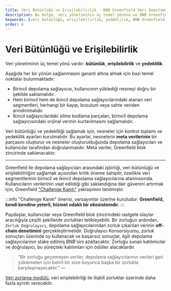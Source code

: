 ```yaml
---
title: Veri Bütünlüğü ve Erişilebilirlik - BNB Greenfield Veri Depolama
description: Bu belge, veri yönetiminin üç temel yönünü ve BNB Greenfield ile veri bütünlüğü ve erişilebilirliğinin nasıl sağlandığını ele almaktadır. Ayrıca, Challenge Kanıtı yaklaşımının önemine dair bilgiler sunmaktadır.
keywords: [veri bütünlüğü, erişilebilirlik, yedeklilik, BNB Greenfield, Challenge Kanıtı]
order: 6
---
```


# Veri Bütünlüğü ve Erişilebilirlik

Veri yönetiminin üç temel yönü vardır: **bütünlük**, **erişilebilirlik** ve **yedeklilik**.

Aşağıda her bir yönün sağlanmasını garanti altına almak için bazı temel noktalar bulunmaktadır:

- Birincil depolama sağlayıcısı, kullanıcının yüklediği nesneyi doğru bir şekilde saklamalıdır.
- Hem birincil hem de ikincil depolama sağlayıcılarındaki atanan veri segmentleri, herhangi bir kayıp, bozulum veya sahte veriden arındırılmalıdır.
- İkincil sağlayıcılardaki silme kodlama parçaları, birincil depolama sağlayıcısındaki orijinal verinin kurtarılmasını sağlamalıdır.

Veri bütünlüğü ve yedekliliği sağlamak için, nesneler için kontrol toplamı ve yedeklilik ayarları kurulmalıdır. Bu ayarlar, nesnelerin **meta verilerinin** bir parçasını oluşturur ve nesneler oluşturulduğunda depolama sağlayıcıları ve kullanıcılar tarafından doğrulanmalıdır. Meta veriler, Greenfield blok zincirinde saklanacaktır.

---

Greenfield ile depolama sağlayıcıları arasındaki işbirliği, veri bütünlüğü ve erişilebilirliğini sağlamak açısından kritik öneme sahiptir, özellikle veri segmentlerinin birincil ve ikincil depolama sağlayıcılarına atanmasında. Kullanıcıların verilerinin vaat edildiği gibi saklandığına dair güvenini artırmak için, Greenfield ["Challenge Kanıtı"](https://github.com/bnb-chain/greenfield/blob/master/docs/modules/data-availability-challenge.md) yaklaşımını tanıtmıştır.

:::info
 "Challenge Kanıtı" önerisi, varsayımlar üzerine kuruludur: **Greenfield, kendi kendine yeterli, hizmet odaklı bir ekosistemdir.**
:::

Paydaşlar, kullanıcılar veya Greenfield blok zincirindeki rastgele olaylar aracılığıyla çeşitli şekillerde zorlukları tetikleyebilir. Bir zorluğun ardından, `Zorluk Doğrulayıcı`, depolama sağlayıcılarından zorluk çıkarılan verinin **off-chain denetimini** gerçekleştirmelidir. Doğrulayıcı Konsorsiyumu, zorluk sonuçları üzerinde oy kullanacak ve başarısız sonuçlar, ilgili depolama sağlayıcılarının stake edilmiş BNB'sini azaltacaktır. Zorluğu sunan katılımcılar ve doğrulayıcı, bu süreçteki katılımları için ödüller alacaklardır.

> "Bir zorluğu geçemeyen veriler, depolama sağlayıcılarının verileri geri yüklemeleri için belirli bir süre boyunca başka bir zorlukla karşılaşmayacaktır." — 

[Veri zorlama modülü](https://github.com/bnb-chain/greenfield/blob/doc-refactor/docs/modules/data-availability-challenge.md), veri erişilebilirliği ile ilişkili zorluklar üzerinde daha fazla ayrıntı verecektir.